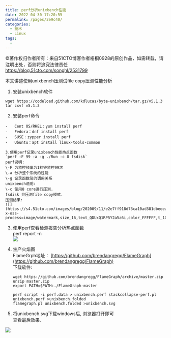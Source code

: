 ```yaml
---
title: perf分析unixbench性能
date: 2022-04-30 17:20:55
permalink: /pages/2e9c40/
categories:
  - 技术
  - Linux
tags:
  - 
---
```

©著作权归作者所有：来自51CTO博客作者梧桐0928的原创作品，如需转载，请注明出处，否则将追究法律责任  
https://blog.51cto.com/songhl/2531799

本文讲述使用unixbench压测试file copy压测性能分析

1.  安装unixbench软件
```
wget https://codeload.github.com/kdlucas/byte-unixbench/tar.gz/v5.1.3 
tar zxvf v5.1.3
```
2.  安装perf命令  
```
-   Cent OS/RHEL：yum install perf
-   Fedora：dnf install perf
-   SUSE：zypper install perf
-   Ubuntu：apt install linux-tools-common
``` 
    3.使用perf记录unixbench性能热点函数  
    `perf -F 99 -a -g ./Run -c 8 fsdisk`  
    perf说明:  
    \-F 为监控频率为1秒钟监控99次  
    \-a 分析整个系统的性能  
    \-g 记录函数简的调用关系  
    unixbench说明:  
    \-c 使用8 core进行压测.  
    fsdisk 只压测file copy模式.  
    压测结果:  
    ![](https://s4.51cto.com/images/blog/202009/11/e2e7ff918d73ca10ad381dbeeea5089a.png?x-oss-process=image/watermark,size_16,text_QDUxQ1RP5Y2a5a6i,color_FFFFFF,t_100,g_se,x_10,y_10,shadow_90,type_ZmFuZ3poZW5naGVpdGk=)
    
3.  使用perf查看检测报告分析热点函数  
    perf report -n  
    ![](https://s4.51cto.com/images/blog/202009/11/c49ff65c0eda5bfb0f71cef41a7d9386.png?x-oss-process=image/watermark,size_16,text_QDUxQ1RP5Y2a5a6i,color_FFFFFF,t_100,g_se,x_10,y_10,shadow_90,type_ZmFuZ3poZW5naGVpdGk=)
    
4.  生产火焰图  
    FlameGrph地址： [https://github.com/brendangregg/FlameGraph](https://github.com/brendangregg/FlameGraph)  
    下载软件:
	```
	wget https://github.com/brendangregg/FlameGraph/archive/master.zip 
	unzip master.zip 
	export PATH=$PATH:./FlameGraph-master
	```
	
	```
	perf script -i perf.data > unixbench.perf stackcollapse-perf.pl unixbench.perf >unixbench.folded 
	flamegraph.pl unixbench.folded >unixbench.svg
	```
    

5. 将unixbench.svg下载windows后, 浏览器打开即可  
查看最后效果.

![](https://s4.51cto.com/images/blog/202009/11/d0d5067793243a5a9db346c3098deba6.png?x-oss-process=image/watermark,size_16,text_QDUxQ1RP5Y2a5a6i,color_FFFFFF,t_100,g_se,x_10,y_10,shadow_90,type_ZmFuZ3poZW5naGVpdGk=)